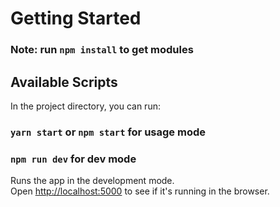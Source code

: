 # Getting Started 


### Note: run `npm install` to get modules

## Available Scripts

In the project directory, you can run:

### `yarn start` or `npm start` for usage mode

### `npm run dev` for dev mode
Runs the app in the development mode.\
Open [http://localhost:5000](http://localhost:5000) to see if it's running in the browser.



